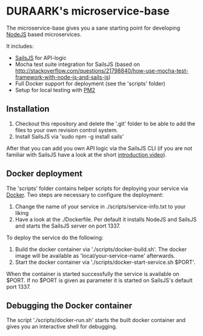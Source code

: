 # DURAARK's microservice-base

The microservice-base gives you a sane starting point for developing [NodeJS](http://www.nodejs.org) based microservices.

It includes:
  * [SailsJS](http://sailsjs.org) for API-logic
  * Mocha test suite integration for SailsJS (based on http://stackoverflow.com/questions/21798840/how-use-mocha-test-framework-with-node-js-and-sails-js)
  * Full Docker support for deployment (see the 'scripts' folder)
  * Setup for local testing with [PM2](https://github.com/Unitech/pm2)

## Installation

1. Checkout this repository and delete the '.git' folder to be able to add the files to your own revision control system.
2. Install SailsJS via 'sudo npm -g install sails'

After that you can add you own API logic via the SailsJS CLI (if you are not familiar with SailsJS have a look at the short [introduction video](http://sailsjs.org/)).

## Docker deployment

The 'scripts' folder contains helper scripts for deploying your service via [Docker](http://www.docker.com). Two steps are necessary to configure the deployment:

1. Change the name of your service in ./scripts/service-info.txt to your liking
2. Have a look at the ./Dockerfile. Per default it installs NodeJS and SailsJS and starts the SailsJS server on port 1337.

To deploy the service do the following:

1. Build the docker container via './scripts/docker-build.sh'. The docker image will be available as 'local/your-service-name' afterwards.
2. Start the docker container via './scripts/docker-start-service.sh $PORT'.

When the container is started successfully the service is available on $PORT. If no $PORT is given as parameter it is started on SailsJS's default port 1337.

## Debugging the Docker container

The script './scripts/docker-run.sh' starts the built docker container and gives you an interactive shell for debugging.
